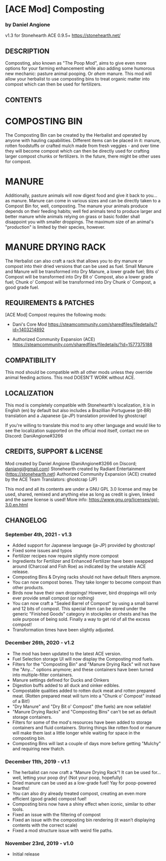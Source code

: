 # [ACE Mod] Composting
### by Daniel Angione
v1.3 for Stonehearth ACE 0.9.5+
https://stonehearth.net/ 

## DESCRIPTION
Composting, also known as "The Poop Mod", aims to give even more options for your farming enhancement while also adding some humorous new mechanic: pasture animal pooping. Or *ahem* manure. This mod will allow your herbalist to use composting bins to treat organic matter into compost which can then be used for fertilizers.

## CONTENTS

# COMPOSTING BIN
The Composting Bin can be created by the Herbalist and operated by anyone with hauling capabilities. Different items can be placed in it: manure, rotten foodstuffs or crafted mulch made from fresh veggies - and over time they will become compost which can then be directly used for crafting larger compost chunks or fertilizers. In the future, there might be other uses for compost.

# MANURE
Additionally, pasture animals will now digest food and give it back to you... as manure. Manure can come in various sizes and can be directly taken to a Compost Bin for, well, composting. The manure your animals produce depends on their feeding habits; well fed animals tend to produce larger and better manure while animals relying on grass or basic fodder shall disappoint you with smaller droppings. The maximum size of an animal's "production" is limited by their species, however.

# MANURE DRYING RACK
The Herbalist can also craft a rack that allows you to dry manure or compost into their dried versions that can be used as fuel. Small Manure and Manure will be transformed into Dry Manure, a lower grade fuel; Bits o' Compost will be transformed into Dry Bit o' Compost, also a lower grade fuel; Chunk o' Compost will be transformed into Dry Chunk o' Compost, a good grade fuel.

## REQUIREMENTS & PATCHES
[ACE Mod] Compost requires the following mods:

- Dani's Core Mod
https://steamcommunity.com/sharedfiles/filedetails/?id=1403214892
	
- Authorized Community Expansion (ACE)
https://steamcommunity.com/sharedfiles/filedetails/?id=1577375188
	
## COMPATIBILITY
This mod should be compatible with all other mods unless they override animal feeding actions. This mod DOESN'T WORK without ACE.

## LOCALIZATION
This mod is completely compatible with Stonehearth's localization, it is in English (en) by default but also includes a Brazillian Portuguese (pt-BR) translation and a Japanese (ja-JP) translation provided by ghostcrap!

If you're willing to translate this mod to any other language and would like to see the localization supported on the official mod itself, contact me on Discord:
DaniAngione#3266

## CREDITS, SUPPORT & LICENSE
Mod created by Daniel Angione (DaniAngione#3266 on Discord; daniangi@gmail.com)
Stonehearth created by Radiant Entertainment (https://stonehearth.net)
Authorized Community Expansion (ACE) created by the ACE Team
Translators: ghostcrap (JP)

This mod and all its contents are under a GNU GPL 3.0 license and may be used, shared, remixed and anything else as long as credit is given, linked and the same license is used! More info: https://www.gnu.org/licenses/gpl-3.0.en.html

## CHANGELOG

### September 4th, 2021 - v1.3
- Added support for Japanese language (ja-JP) provided by ghostcrap!
- Fixed some issues and typos
- Fertilizer recipes now require slightly more compost
- Ingredients for Fertilizer and Enhanced Fertilizer have been swapped around (Charcoal and Fish Roe) as indicated by the unstable ACE release.
- Composting Bins & Drying racks should not have default filters anymore.
- You can now compost bones. They take longer to become compost than other products.
- Birds now have their own droppings! However, bird droppings will only ever provide small compost (or nothing)
- You can now craft a "Sealed Barrel of Compost" by using a small barrel and 12 bits of compost. This special item can be stored under the generic "Finished Goods" category in stockpiles or chests and has the sole purpose of being sold. Finally a way to get rid of all the excess compost!
- Transformation times have been slightly adjusted.

### December 26th, 2020 - v1.2
- The mod has been updated to the latest ACE version.
- Fuel Selection storage UI will now display the Composting mod fuels.
- Filters for the "Composting Bin" and "Manure Drying Rack" will not have the "Any..." options anymore; and these containers have been turned into multiple-filter containers.
- Manure settings defined for Ducks and Oinkers
- Digestion buffs added to all duck and oinker edibles.
- Compostable qualities added to rotten duck meat and rotten prepared meat. (Rotten prepared meat will turn into a "Chunk o' Compost" instead of a Bit!)
- "Dry Manure" and "Dry Bit o' Compost" (the fuels) are now sellable!
- "Manure Drying Racks" and "Composting Bins" can't be set as default storage containers.
- Filters for some of the mod's resources have been added to storage containers and fluid containers. Storing things like rotten food or manure will make them last a little longer while waiting for space in the composting bin.
- Composting Bins will last a couple of days more before getting "Mulchy" and requiring new thatch.

### December 11th, 2019 - v1.1
- The herbalist can now craft a “Manure Drying Rack”! It can be used for… well, letting your poop dry! (Not your poop, hopefully)
- Dried manure can be used as a low-grade fuel! Yay for poop-powered hearths!
- You can also dry already treated compost, creating an even more efficient (good grade) compost fuel!
- Composting bins now have a shiny effect when iconic, similar to other tools.
- Fixed an issue with the filtering of compost
- Fixed an issue with the composting bin rendering (it wasn’t displaying contents with the correct scale)
- Fixed a mod structure issue with weird file paths.

### November 23rd, 2019 - v1.0
- Initial release